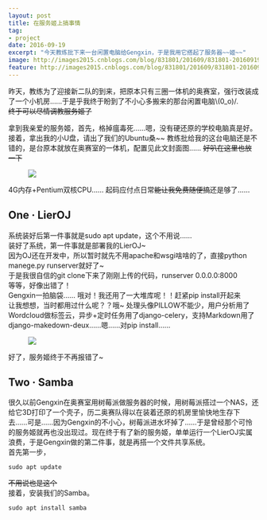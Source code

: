 ```yaml
---
layout: post
title: 在服务姬上搞事情
tag:
- project
date: 2016-09-19
excerpt: "今天教练批下来一台闲置电脑给Gengxin，于是我用它搭起了服务器~~姬~~"
image: http://images2015.cnblogs.com/blog/831801/201609/831801-20160919213506340-1828196577.png
feature: http://images2015.cnblogs.com/blog/831801/201609/831801-20160919213329590-1081767775.png
---
```


昨天，教练为了迎接新二队的到来，把原本只有三圈一体机的奥赛室，强行改装成了一个小机房……于是乎我终于盼到了不小心多搬来的那台闲置电脑\\(0_o)/.  
~~终于可以尽情调教服务姬了~~  

拿到我亲爱的服务姬，首先，格掉瘟毒死……嗯，没有硬还原的学校电脑真是好。接着，拿出我的小U盘，请出了我们的Ubuntu桑~~ 教练批给我的这台电脑还是不错的，是台原本就放在奥赛室的一体机，配置见此文封面图…… ~~好叭在这里也放一下~~  
<figure>
  <a href="http://images2015.cnblogs.com/blog/831801/201609/831801-20160919213506340-1828196577.png"><img src="http://images2015.cnblogs.com/blog/831801/201609/831801-20160919213506340-1828196577.png"></a>
</figure>

4G内存+Pentium双核CPU…… 起码应付点日常~~能让我免费随便搞~~还是够了……  

## One · LierOJ  
系统装好后第一件事就是sudo apt update，这个不用说……  
装好了系统，第一件事就是部署我的LierOJ~  
因为OJ还在开发中，所以暂时就先不用apache和wsgi啥啥的了，直接python manege.py runserver就好了~  
于是我很自信的git clone下来了刚刚上传的代码，runserver 0.0.0.0:8000  
等等，好像出错了！  
Gengxin一拍脑袋…… 哦对！我还用了一大堆库呢！！赶紧pip install开起来  
让我想想，当时都用过什么呢？？哦~ 处理头像PILLOW不能少，用户分析用了Wordcloud做标签云，异步+定时任务用了django-celery，支持Markdown用了django-makedown-deux……嗯……对pip install……
<figure>
  <a href="http://images2015.cnblogs.com/blog/831801/201609/831801-20160919213329590-1081767775.png"><img src="http://images2015.cnblogs.com/blog/831801/201609/831801-20160919213329590-1081767775.png"></a>
</figure>
好了，服务姬终于不再报错了~  

## Two · Samba

很久以前Gengxin在奥赛室用树莓派做服务器的时候，用树莓派搭过一个NAS，还给它3D打印了一个壳子，历二奥赛队得以在装着还原的机房里愉快地生存下去……可是……因为Gengxin的不小心，树莓派进水坏掉了……于是曾经那个可怜的服务姬就再也没出现过。现在终于有了新的服务姬，单单运行一个LierOJ实属浪费，于是Gengxin做的第二件事，就是再搭一个文件共享系统。  
首先第一步，
~~~
sudo apt update
~~~
~~不用说也是这个~~  
接着，安装我们的Samba。
~~~
sudo apt install samba
~~~
